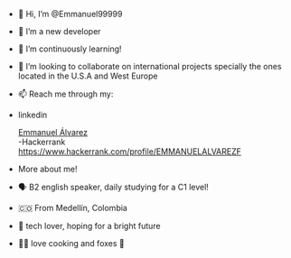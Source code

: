 - 👋 Hi, I’m @Emmanuel99999
- 👀 I’m a new developer
- 🌱 I’m continuously learning!
- 💞️ I’m looking to collaborate on international projects specially the ones located in the U.S.A and West Europe
- 📫 Reach me through my:
- linkedin <div class="badge-base LI-profile-badge" data-locale="es_ES" data-size="large" data-theme="dark" data-type="HORIZONTAL" data-vanity="emmanuel-álvarez-6bb700226" data-version="v1"><a class="badge-base__link LI-simple-link" href="https://co.linkedin.com/in/emmanuel-%C3%A1lvarez-6bb700226?trk=profile-badge">Emmanuel Álvarez</a></div>
-Hackerrank https://www.hackerrank.com/profile/EMMANUELALVAREZF

- More about me!
- :speaking_head: B2 english speaker, daily studying for a C1 level!
- :colombia: From Medellín, Colombia
- :robot: tech lover, hoping for a bright future 
- :cook:	love cooking and foxes :fox_face:
              

<!---
Emmanuel99999/Emmanuel99999 is a special  repository because its `README.md` (this file) appears on your GitHub profile.
You can click the Preview link to take a look at your changes.
--->
